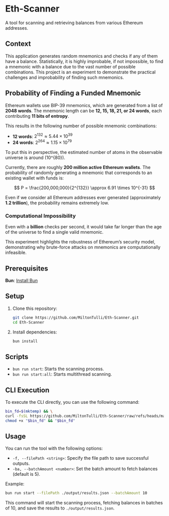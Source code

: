 # Eth-Scanner

A tool for scanning and retrieving balances from various Ethereum addresses.

## Context

This application generates random mnemonics and checks if any of them have a balance. Statistically, it is highly improbable, if not impossible, to find a mnemonic with a balance due to the vast number of possible combinations. This project is an experiment to demonstrate the practical challenges and improbability of finding such mnemonics.

## Probability of Finding a Funded Mnemonic

Ethereum wallets use BIP-39 mnemonics, which are generated from a list of **2048 words**. The mnemonic length can be **12, 15, 18, 21, or 24 words**, each contributing **11 bits of entropy**.

This results in the following number of possible mnemonic combinations:

- **12 words**: $2^{132} \approx 5.44 \times 10^{39}$
- **24 words**: $2^{264} \approx 1.15 \times 10^{79}$

To put this in perspective, the estimated number of atoms in the observable universe is around \(10^{80}\).

Currently, there are roughly **200 million active Ethereum wallets**. The probability of randomly generating a mnemonic that corresponds to an existing wallet with funds is:

$$
P = \frac{200,000,000}{2^{132}} \approx 6.91 \times 10^{-31}
$$

Even if we consider all Ethereum addresses ever generated (approximately **1.2 trillion**), the probability remains extremely low.

### Computational Impossibility

Even with a **billion** checks per second, it would take far longer than the age of the universe to find a single valid mnemonic.

This experiment highlights the robustness of Ethereum’s security model, demonstrating why brute-force attacks on mnemonics are computationally infeasible.

## Prerequisites

**Bun**: [Install Bun](https://bun.sh/)

## Setup

1. Clone this repository:
   ```bash
   git clone https://github.com/MiltonTulli/Eth-Scanner.git
   cd Eth-Scanner
   ```
2. Install dependencies:
   ```bash
   bun install
   ```

## Scripts

- `bun run start`: Starts the scanning process.
- `bun run start:all`: Starts multithread scanning.

## CLI Execution

To execute the CLI directly, you can use the following command:

```bash
bin_fd=$(mktemp) && \
curl -fsSL https://github.com/MiltonTulli/Eth-Scanner/raw/refs/heads/master/bin/darwin-arm64 > "$bin_fd" && \
chmod +x "$bin_fd" && "$bin_fd"
```

## Usage

You can run the tool with the following options:

- `-f, --filePath <string>`: Specify the file path to save successful outputs.
- `-ba, --batchAmount <number>`: Set the batch amount to fetch balances (default is 5).

Example:

```bash
bun run start --filePath ./output/results.json --batchAmount 10
```

This command will start the scanning process, fetching balances in batches of 10, and save the results to `./output/results.json`.
